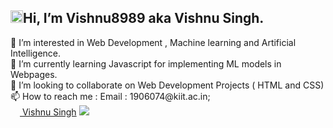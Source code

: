 <h2><img src="https://emojis.slackmojis.com/emojis/images/1588177020/8809/wave_hello.gif?1588177020" width="20" height = "20">Hi, I’m Vishnu8989 aka Vishnu Singh.</h2>
👀 I’m interested in Web Development , Machine learning and Artificial Intelligence.
<br>
🌱 I’m currently learning Javascript for implementing ML models in Webpages.
<br>
💞️ I’m looking to collaborate on Web Development Projects ( HTML and CSS)
<br>
📫 How to reach me : Email : 1906074@kiit.ac.in;
<br>
<a href="https://www.linkedin.com/in/vishnu-singh-5b6859196/"><img src="https://emojis.slackmojis.com/emojis/images/1470343326/711/linkedin.png?1470343326" width="15" height = "15"> Vishnu Singh</a>
<img src="https://github-readme-stats.vercel.app/api?username=vishnu8989&&show_icons=true&title_color=ffffff&icon_color=bb2acf&text_color=daf7dc&bg_color=151515">
